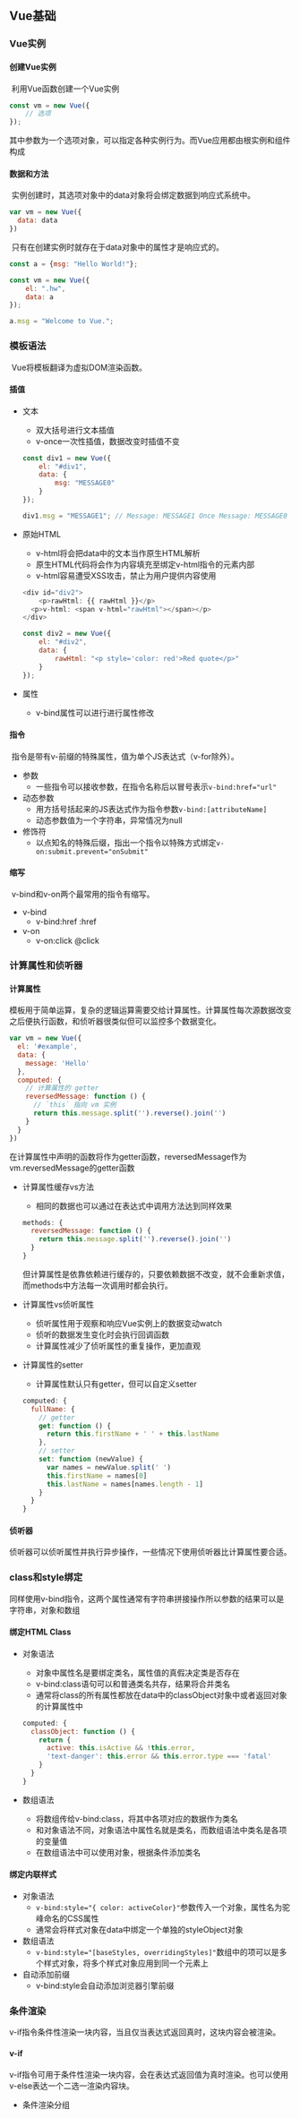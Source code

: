 ## Vue基础

### Vue实例

#### 创建Vue实例

​	利用Vue函数创建一个Vue实例

```javascript
const vm = new Vue({
	// 选项
});
```

​	其中参数为一个选项对象，可以指定各种实例行为。而Vue应用都由根实例和组件构成

#### 数据和方法

​	实例创建时，其选项对象中的data对象将会绑定数据到响应式系统中。

```javascript
var vm = new Vue({
  data: data
})
```

​	只有在创建实例时就存在于data对象中的属性才是响应式的。

```javascript
const a = {msg: "Hello World!"};

const vm = new Vue({
    el: ".hw",
    data: a
});

a.msg = "Welcome to Vue.";
```



### 模板语法

​	Vue将模板翻译为虚拟DOM渲染函数。

#### 插值

- 文本

  - 双大括号进行文本插值
  - v-once一次性插值，数据改变时插值不变

  ```javascript
  const div1 = new Vue({
      el: "#div1",
      data: {
          msg: "MESSAGE0"
      }
  });
  
  div1.msg = "MESSAGE1"; // Message: MESSAGE1 Once Message: MESSAGE0
  ```

- 原始HTML

  - v-html将会把data中的文本当作原生HTML解析
  - 原生HTML代码将会作为内容填充至绑定v-html指令的元素内部
  - v-html容易遭受XSS攻击，禁止为用户提供内容使用

  ```javascript
  <div id="div2">
      <p>rawHtml: {{ rawHtml }}</p>
  	<p>v-html: <span v-html="rawHtml"></span></p>
  </div>
  
  const div2 = new Vue({
      el: "#div2",
      data: {
          rawHtml: "<p style='color: red'>Red quote</p>"
      }
  });
  ```

  

- 属性

  - v-bind属性可以进行进行属性修改

#### 指令

​	指令是带有v-前缀的特殊属性，值为单个JS表达式（v-for除外）。

- 参数
  - 一些指令可以接收参数，在指令名称后以冒号表示`v-bind:href="url"`
- 动态参数
  - 用方括号括起来的JS表达式作为指令参数`v-bind:[attributeName]`
  - 动态参数值为一个字符串，异常情况为null
- 修饰符
  - 以点知名的特殊后缀，指出一个指令以特殊方式绑定`v-on:submit.prevent="onSubmit"`

#### 缩写

​	v-bind和v-on两个最常用的指令有缩写。

- v-bind
  - v-bind:href  		:href
- v-on
  - v-on:click		@click



### 计算属性和侦听器

#### 计算属性

​	模板用于简单运算，复杂的逻辑运算需要交给计算属性。计算属性每次源数据改变之后便执行函数，和侦听器很类似但可以监控多个数据变化。

```javascript
var vm = new Vue({
  el: '#example',
  data: {
    message: 'Hello'
  },
  computed: {
    // 计算属性的 getter
    reversedMessage: function () {
      // `this` 指向 vm 实例
      return this.message.split('').reverse().join('')
    }
  }
})
```

​	在计算属性中声明的函数将作为getter函数，reversedMessage作为vm.reversedMessage的getter函数

- 计算属性缓存vs方法

  - 相同的数据也可以通过在表达式中调用方法达到同样效果

  ```javascript
  methods: {
    reversedMessage: function () {
      return this.message.split('').reverse().join('')
    }
  }
  ```

  ​	但计算属性是依靠依赖进行缓存的，只要依赖数据不改变，就不会重新求值，而methods中方法每一次调用时都会执行。

- 计算属性vs侦听属性

  - 侦听属性用于观察和响应Vue实例上的数据变动watch
  - 侦听的数据发生变化时会执行回调函数
  - 计算属性减少了侦听属性的重复操作，更加直观

- 计算属性的setter

  - 计算属性默认只有getter，但可以自定义setter

  ```javascript
  computed: {
    fullName: {
      // getter
      get: function () {
        return this.firstName + ' ' + this.lastName
      },
      // setter
      set: function (newValue) {
        var names = newValue.split(' ')
        this.firstName = names[0]
        this.lastName = names[names.length - 1]
      }
    }
  }
  ```

#### 侦听器

​	侦听器可以侦听属性并执行异步操作，一些情况下使用侦听器比计算属性要合适。



### class和style绑定

​	同样使用v-bind指令，这两个属性通常有字符串拼接操作所以参数的结果可以是字符串，对象和数组

#### 绑定HTML Class

- 对象语法

  - 对象中属性名是要绑定类名，属性值的真假决定类是否存在
  - v-bind:class语句可以和普通类名共存，结果将合并类名
  - 通常将class的所有属性都放在data中的classObject对象中或者返回对象的计算属性中

  ```javascript
  computed: {
    classObject: function () {
      return {
        active: this.isActive && !this.error,
        'text-danger': this.error && this.error.type === 'fatal'
      }
    }
  }
  ```

- 数组语法

  - 将数组传给v-bind:class，将其中各项对应的数据作为类名
  - 和对象语法不同，对象语法中属性名就是类名，而数组语法中类名是各项的变量值
  - 在数组语法中可以使用对象，根据条件添加类名

#### 绑定内联样式

- 对象语法
  - `v-bind:style="{ color: activeColor}"`参数传入一个对象，属性名为驼峰命名的CSS属性
  - 通常会将样式对象在data中绑定一个单独的styleObject对象
- 数组语法
  - `v-bind:style="[baseStyles, overridingStyles]"`数组中的项可以是多个样式对象，将多个样式对象应用到同一个元素上
- 自动添加前缀
  - v-bind:style会自动添加浏览器引擎前缀



### 条件渲染

​	v-if指令条件性渲染一块内容，当且仅当表达式返回真时，这块内容会被渲染。

#### v-if

​	v-if指令可用于条件性渲染一块内容，会在表达式返回值为真时渲染。也可以使用v-else表达一个二选一渲染内容块。

- 条件渲染分组<template>

  - 条件渲染语句中的分组元素，本身当作不可见的包裹元素

- v-else

  - 使用v-else要紧跟v-if或v-else-if后否则不被识别

- v-else-if

  - 必须跟在v-if或v-else-if后

- 使用key管理可复用元素

  - 在一组v-if内容块中，如果可选内容块元素相同，那么在替换时会尽可能高效地复用已有元素，修改元素的属性而不是直接重新渲染
  - 要表达两个元素完全独立时，需要为不复用的元素添加一个key属性来标识，但v-if内容块中，没有添加key属性的相同元素仍然会复用

  ```javascript
  <template v-if="loginType === 'username'">
    <label>Username</label>
    <input placeholder="Enter your username" key="username-input">
  </template>
  <template v-else>
    <label>Email</label>
    <input placeholder="Enter your email address" key="email-input">
  </template>
  ```

#### v-show

​	用法和v-if指令类似，但是仅简单修改了CSS样式的dipslay属性而不是条件性渲染。

- v-show指令不支持template元素和v-else

#### v-if和v-show

- v-if是真正的渲染，能够保证切换后条件块内事件监听器和子组件销毁
- v-if是惰性的，只有渲染条件变为真才会渲染条件块
- v-show总是会渲染元素，只是通过display属性决定是否显示
- v-if切换开销大，v-show初始开销大，如果经常切换使用v-show性能更好

#### v-if和v-for一起使用

- 这两条语句不一起使用，v-for比起v-if有更高优先级



### 列表渲染

#### 用v-for将一个数组对应为一组元素

​	v-for用于实现将一组数组数据渲染成为一组元素，使用`item in items`特殊语法，items是源数据数组，item则是被迭代的数组元素别名。

​	v-for绑定的元素可以访问父作用域中所有属性

​	v-for的参数中，item可以添加第二个参数`(item, index) in items`标识当前项在数组中的索引

```html
<ul id="example-2">
  <li v-for="(item, index) in items">
    {{ parentMessage }} - {{ index }} - {{ item.message }}
  </li>
</ul>
```

#### 在v-for中使用对象

​	v-for同样可以遍历一个对象属性。可以提供第二个参数name作为当前遍历的属性名，第三个参数index作为属性在对象中的出现顺序。

```html
<div v-for="(value, name, index) in object">
  {{ index }}. {{ name }}: {{ value }}
</div>
```

​	遍历对象时按照Object.keys()结果进行遍历

#### 维护状态

​	在源数组/对象数据更新时，v-for渲染的元素默认不会更改顺序，而是就地更新每个元素。

​	但为了更好的元素复用和重排序，需要利用`v-bind:key`给每项添加一个key值进行标识。

```html
<div v-for="item in items" v-bind:key="item.id">
  <!-- 内容 -->
</div>
```

​	v-for中key值只能是数值或者字符串类型。

#### 数组更新检测

- 变更方法
  - 对于可以改变源数组的方法，都会触发视图更新
- 替换数组
  - 对于返回新数组的方法，可以直接替换源数组

#### 显示过滤/排序后结果

​	要显示过滤后的数组可以创建计算属性来返回过滤或排序后数组，将不同排序要执行的代码都写在computed中，通过标识符决定运行哪种过滤模式。

```javascript
computed: {
    filterdItems: function() {

        const {typein, items, orderType} = this;

        let fItems = items.filter(function(item) {
            return item.name.toLowerCase().indexOf(typein.toLowerCase()) !== -1;
        });

        if (orderType === 1) {
            fItems.sort(function(a, b) {
                return a.age - b.age;
            });
        } else if (orderType === 2) {
            fItems.sort(function(a, b) {
                return b.age - a.age;
            });
        }

        return fItems;
    }
}
```

#### 在v-for中使用范围

​	v-for可以接收整数，将会把模板重复对应次数。

```html
<div>
  <span v-for="n in 10">{{ n }} </span>
</div>
```

#### 在`<template>`上使用v-for

​	可以在带有v-for的template上循环渲染多个元素。



### 事件处理

#### 监听事件

​	使用v-on指令监听DOM事件，触发时运行一段JS代码。

```html
<div id="example-1">
  <button v-on:click="counter += 1;">Add 1</button>
  <p>The button above has been clicked {{ counter }} times.</p>
</div>
```

#### 事件处理方法

​	复杂的代码可以使用事件处理方法进行封装，v-on指令可以接收一个参数作为调用的方法名。

```html
<div id="example-2">
  <!-- `greet` 是在下面定义的方法名 -->
  <button v-on:click="greet">Greet</button>
</div>
```

​	方法中的this将会指向当前Vue实例而不是调用方法的元素。

```javascript
var example2 = new Vue({
  el: '#example-2',
  data: {
    name: 'Vue.js'
  },
  // 在 `methods` 对象中定义方法
  methods: {
    greet: function (event) {
      // `this` 在方法里指向当前 Vue 实例
      alert('Hello ' + this.name + '!')
      // `event` 是原生 DOM 事件
      if (event) {
        alert(event.target.tagName)
      }
    }
  }
})

// 也可以用 JavaScript 直接调用方法
example2.greet() // => 'Hello Vue.js!'
```

​	方法可以传入一个event参数，指向当前事件对象。

#### 内联处理器中方法

​	可以在内联JS语句当中调用方法

```html
<div id="example-3">
  <button v-on:click="say('hi')">Say hi</button>
  <button v-on:click="say('what')">Say what</button>
</div>
```

​	在内联处理器中调用方法时，要在方法内部使用事件对象需要在调用时传入$event

```html
<button v-on:click="warn('Form cannot be submitted yet.', $event)">
  Submit
</button>
```

#### 事件修饰符

- .stop
  - 阻止事件传播
- .prevent
  - 阻止事件默认行为
- .capture
  - 使用事件捕获模式
- .self
  - 仅在当前元素自身触发方法
- .once
  - 事件仅触发一次
- .passive
  - passive会使事件默认行为立即触发，而不会执行回调函数后再判断是否触发默认行为，提升了性能

#### 按键修饰符

​	监听键盘事件时可以指定按键修饰符检查详细按键。

- 按键码
  - .enter
  - .tab
  - .esc
  - .space



### 表单输入绑定

#### 基础用法

​	`v-model`指令可以在表单元素<input><textarea><select>创建双向数据绑定。会根据控件类型自动选取正确方法更新元素。

​	v-model指令本质上是语法糖，监听用户输入事件以更新数据。

​	v-model指令将忽略value，checked，selected等属性值，总将Vue实例数据作为数据来源。

​	初始数据值对应的value值，作为表单元素的默认值。

- 文本

  ```html
  <input v-model="message" placeholder="edit me">
  <p>Message is: {{ message }}</p>
  ```

- 多行文本

  - 在文本区插值{{}}不会生效，要使用v-model代替

- 复选框

  - 复选框将会绑定到同一个数组，v-model只要指定同一个数组，位于所有复选框input元素就可以绑定
  - 只有一个复选框则会绑定到布尔值

- 单选框

  - 绑定到一个变量，在多个单选框input指定v-model指向同一个数据即可

- 选择框

  - v-model不支持对option绑定，而是给select元素绑定一个变量或数组

#### 值绑定

​	使用v-bind:value可以实现动态绑定value值，做到value的值由Vue实例对象中数据决定。

#### 修饰符

- .lazy
  - 默认v-model在input事件触发后进行数据同步，但lazy修饰符将会转为change事件
- .number
  - 自动将输入值转为数值类型
- .trim
  - 自动过滤输入首尾空白字符

### 组件基础

​	组件是可以复用的Vue实例。

​	使用Vue.component可以全局注册Vue组件。在new Vue创建的实例中可以使用已注册的组件。

```javascript
Vue.component('button-counter', {
  data: function () {
    return {
      count: 0
    }
  },
  template: '<button v-on:click="count++">You clicked me {{ count }} times.</button>'
})
new Vue({
    el: "#components-demo"
})
```

```html
<div id="components-demo">
  <button-counter></button-counter>
</div>
```

​	使用自定义元素时，组件的模板会替换自定义元素内容。

#### 组件的复用

​	组件的复用通过在html父组件模板中使用自定义元素的形式进行，自定义元素的元素名是注册的组件名。

​	每个自定义元素所复用的组件都会各自独立维护自己的数据。

- data必须是一个函数
  - 组件中的data为一个函数并且返回一个数据对象，实现组件复用时各自维护自己数据
  - data是组件自身数据，要从父组件传入数据需要使用prop属性

#### 组件的组织

​	组件需要注册后才能在模板中使用，有两种组件注册方式：全局注册和局部注册。

#### 通过Prop向子组件传递数据

​	父组件向子组件传递数据是通过子组件的props属性进行，props属性是一个数组，数组项是接收的变量名字符串。

​	数据的传递通过父组件内的自定义属性完成，直接使用自定义属性可以传递常量，而通过v-bind定义的属性可以传递变量（传递父实例中的数据）。

```html
<blog-post
  v-for="post in posts"
  v-bind:key="post.id"
  v-bind:title="post.title"
></blog-post>
```

```javascript
Vue.component('blog-post', {
  props: ['title'],
  template: '<h3>{{ title }}</h3>'
})
new Vue({
  el: '#blog-post-demo',
  data: {
    posts: [
      { id: 1, title: 'My journey with Vue' },
      { id: 2, title: 'Blogging with Vue' },
      { id: 3, title: 'Why Vue is so fun' }
    ]
  }
})
```

​	子组件使用props中的数组项和使用data中数据一样，并且父实例传递的变量可以是一个对象，组件复用时只需要使用一个自定义属性就可以传递需要的所有数据。

#### 单个根元素

​	每个组件只能够包含一个根元素，如果有多个元素需要在模板中写在同一个根元素之下。

#### 监听子组件事件

​	一些情况下需要在子组件事件触发时，调用父实例的方法和数据。

​	可以在组件模板指定事件，并将监听器设置为`emit("functionName", data)`发送事件，然后在组件复用时，监听functionName事件，触发父实例的对应处理函数。

```html
// 子组件模板
<button v-on:click="$emit('enlarge-text')">
  Enlarge text
</button>
// 复用组件指定特定事件
<blog-post
  ...
  v-on:enlarge-text="postFontSize += 0.1"
></blog-post>
```

- 使用事件抛出一个值

  - $emit第二个参数是抛出的参数，在组件复用时，监听的特定事件可以通过$event访问到这个参数
  - 如果组件复用时，指定的是一个回调函数，则抛出的值会默认作为回调函数第一个参数

- 在组件上使用v-model

  - v-model="searchText"

  - 在根实例上绑定v-model可以分解成两部分：

  - v-bind:value="searchText"

  - v-on:input="searchText = $event.target.value"

  - 在子组件中这两部分成为：

  - v-bind:value="searchText"

  - v-on:input="searchText = $event"

    ```javascript
    Vue.component('custom-input', {
      props: ['value'],
      template: `
        <input
          v-bind:value="value"
          v-on:input="$emit('input', $event.target.value)"
        >
      `
    })
    ```


#### 通过插槽分发内容

​	组件模板中的<slot>元素，在实际渲染时会被组件复用时，传入自定义元素的内容替换。

```html
<alert-box>
  Something bad happened.
</alert-box>
```

```javascript
Vue.component('alert-box', {
  template: `
    <div class="demo-alert-box">
      <strong>Error!</strong>
      <slot></slot>
    </div>
  `
})
```



### Vue实例声明周期

​	Vue的实例生命周期有8个阶段

- beforeCreate
- created
  - 创建实例的准备工作
- beforeMount
- mounted
  - 挂载
- beforeUpdate
- updated
  - 更新
- beforeDestroy
- destroyed
  - 销毁，调用`vm.destroy()`会进行实例销毁。销毁后vm元素将不会进行数据更新，但DOM结构仍会保存。

![Vue lifecircle](https://cn.vuejs.org/images/lifecycle.png)

​	beforeCreate, created, beforeMount, mounted阶段是实例的初始化，实现了实例创建的准备工作和实例挂载（最常用的是mounted钩子）。

​	在数据更新时会触发beforeUpdate和updated，之后会重新进行挂载



### 过渡和动画

​	指元素显示/隐藏时的过渡和动画效果。

​	Vue本身只是操作css的transition和animation，Vue将给目标元素添加/移除特定的class类名

​	实现过渡的方式是在模板中使用`<transition>`元素，并给该元素设置一个`name`属性。带有name属性的transition元素会应用特定类名的样式。

​	`<transition>`封装组件可以对任意元素/组件添加进入和离开过渡效果，被封装的元素有v-if / v-show属性或者是动态组件/组件根节点。`<tansition>`会给内部元素和组件都添加过渡类名。

- 过渡类名
  - v-enter：进入过渡开始
  - v-enter-active：进入过渡生效，定义过渡时间等
  - v-enter-to：进入过渡结束
  - v-leave：离开过渡开始
  - v-leave-active：离开过渡生效，定义过渡时间等
  - v-leave-to：离开过渡结束

动画和过渡原理相同，都是transition组件对其中元素进行类名添加，只要在xxx-xxx-active阶段添加animation就可以完成动画效果。



### 过滤器

​	对显示的数据（如时间）进行格式化。过滤器可以在{{}}和v-bind中使用。

#### 自定义过滤器

​	Vue.filter("filterName", function(value) {return filteredValue})定义全局过滤器。

​	使用过滤器的方式是在v-bind或{{}}中，"var | filterName"就会将变量作为value传入指定过滤器。

```html
<div id="div1">
	<h3>显示当前时间</h3>
	<p>{{ date | formatTime }}</p>
</div>
```

```javascript
Vue.filter("formatTime", function(value) {
	return moment(value).format('YYYY-MM-DD HH:mm:ss');
});
const div1 = new Vue({
	el: "#div1",
	data: {
		date: new Date()
	}
});
```



### 自定义指令

- 全局指令Vue.directive("directionName", function(el, binding) {})
  - el为指令属性所在元素
  - binding为指令属性信息对象，通常使用其value属性
- 局部指令directives属性
  - 这个属性写在实例中，是局部可以使用的自定义指令
  - directives对象属性就是函数，对应全局自定义指令的回调函数

```javascript
// 全局注册自定义指令
Vue.directive("upper-text", function(el, binding) {
    el.textContent = binding.value.toUpperCase();
});
// 局部注册自定义指令
const div1 = new Vue({
    el: "#div1",
    data: {
        msg: "TextMessage"
    },
    directives: {
        "lower-text": function(el, binding) {
            el.textContent = binding.value.toLowerCase();
        }
    }
});
```


